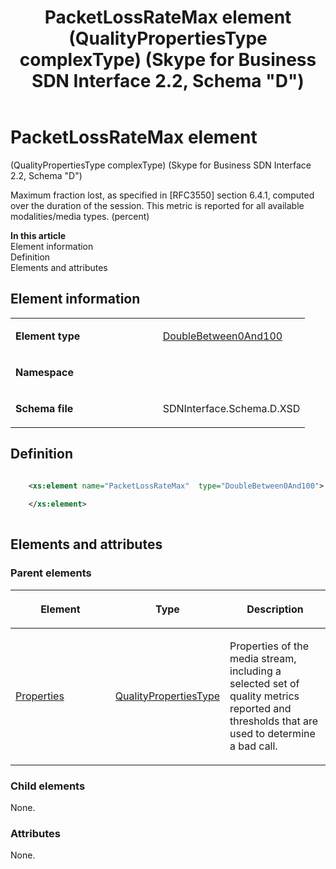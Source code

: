 ﻿---
title: PacketLossRateMax element (QualityPropertiesType complexType) (Skype for Business SDN Interface 2.2, Schema "D")
TOCTitle: PacketLossRateMax element
ms:assetid: 02627ac9-06c8-be10-c5a6-f2089f963c76
ms:mtpsurl: https://msdn.microsoft.com/en-us/library/Mt170935(v=office.16)
ms:contentKeyID: 65855511
ms.date: 08/24/2015
mtps_version: v=office.16
dev_langs:
- xml
---

# PacketLossRateMax element

(QualityPropertiesType complexType) (Skype for Business SDN Interface 2.2, Schema \"D\")

Maximum fraction lost, as specified in \[RFC3550\] section 6.4.1, computed over the duration of the session. This metric is reported for all available modalities/media types. (percent)


**In this article**  
Element information  
Definition  
Elements and attributes  

## Element information

<table>
<colgroup>
<col style="width: 50%" />
<col style="width: 50%" />
</colgroup>
<tbody>
<tr class="odd">
<td><p><strong>Element type</strong></p></td>
<td><p><a href="doublebetween0and100-simpletype-skype-for-business-sdn-interface-2-2-schema-d.md">DoubleBetween0And100</a></p></td>
</tr>
<tr class="even">
<td><p><strong>Namespace</strong></p></td>
<td><p></p></td>
</tr>
<tr class="odd">
<td><p><strong>Schema file</strong></p></td>
<td><p>SDNInterface.Schema.D.XSD</p></td>
</tr>
</tbody>
</table>


## Definition

```xml

    <xs:element name="PacketLossRateMax"  type="DoubleBetween0And100">
    
    </xs:element>
  
```

## Elements and attributes

### Parent elements

<table>
<colgroup>
<col style="width: 33%" />
<col style="width: 33%" />
<col style="width: 33%" />
</colgroup>
<thead>
<tr class="header">
<th><p>Element</p></th>
<th><p>Type</p></th>
<th><p>Description</p></th>
</tr>
</thead>
<tbody>
<tr class="odd">
<td><p><a href="properties-element-qualitytype-complextype-skype-for-business-sdn-interface-2-2-schema-d.md">Properties</a></p></td>
<td><p><a href="qualitypropertiestype-complextype-skype-for-business-sdn-interface-2-2-schema-d.md">QualityPropertiesType</a></p></td>
<td><p>Properties of the media stream, including a selected set of quality metrics reported and thresholds that are used to determine a bad call.</p></td>
</tr>
</tbody>
</table>


### Child elements

None.

### Attributes

None.

